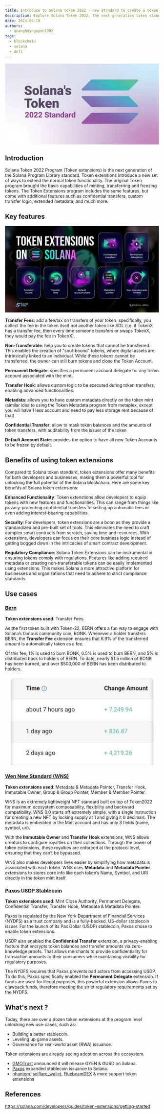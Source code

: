```yaml
---
title: Introduce to Solana token 2022 - new standard to create a token in Solana
description: Explore Solana Token 2022, the next-generation token standard on Solana blockchain. Learn about its key features like transfer fees, non-transferable tokens, and confidential transfers. Discover how Token Extensions enhance functionality, improve security, and enable regulatory compliance for developers and businesses in the Solana ecosystem.
date: 2024-06-19
authors:
  - quanghuynguyen1902
tags:
  - blockchain
  - solana
  - defi
---
```


![](assets/introduce-to-solana-token-2022-new-standard-to-create-a-token-in-solana-1.webp)

## Introduction

Solana Token 2022 Program (Token extensions) is the next generation of the Solana Program Library standard. Token extensions introduce a new set of ways to extend the normal token functionality. The original Token program brought the basic capabilities of minting, transferring and freezing tokens. The Token Extensions program includes the same features, but come with additional features such as confidential transfers, custom transfer logic, extended metadata, and much more.

## Key features

![](assets/introduce-to-solana-token-2022-new-standard-to-create-a-token-in-solana-2.webp)

**Transfer Fees**: add a fee/tax on transfers of your token. specifically, you collect the fee in the token itself not another token like SOL (i.e. if TokenX has a transfer fee, then every time someone transfers or swaps TokenX, they would pay the fee in TokenX).

**Non-Transferable**: help you to create tokens that cannot be transferred. This enables the creation of "soul-bound" tokens, where digital assets are intrinsically linked to an individual. While these tokens cannot be transferred, the owner can still burn tokens and close the Token Account.

**Permanent Delegate**: specifies a permanent account delegate for any token account associated with the mint.

**Transfer Hook**: allows custom logic to be executed during token transfers, enabling advanced functionalities.

**Metadata**: allows you to have custom metadata directly on the token mint (similar idea to using the Token Metadata program from metaplex, except you will have 1 less account and need to pay less storage rent because of that)

**Confidential Transfer**: allow to mask token balances and the amounts of token transfers, with auditability from the issuer of the token

**Default Account State**: provides the option to have all new Token Accounts to be frozen by default.

## Benefits of using token extensions

Compared to Solana token standard, token extensions offer many benefits for both developers and businesses, making them a powerful tool for unlocking the full potential of the Solana blockchain. Here are some key benefits of Solana token extensions:

**Enhanced Functionality**: Token extenstions allow developers to equip tokens with new features and functionalities. This can range from things like privacy-protecting confidential transfers to setting up automatic fees or even adding interest-bearing capabilities.

**Security**: For developers, token extensions are a boon as they provide a standardized and pre-built set of tools. This eliminates the need to craft complex smart contracts from scratch, saving time and resources. With extensions, developers can focus on their core business logic instead of getting bogged down in the intricacies of smart contract development.

**Regulatory Compliance**: Solana Token Extensions can be instrumental in ensuring tokens comply with regulations. Features like adding required metadata or creating non-transferable tokens can be easily implemented using extensions. This makes Solana a more attractive platform for businesses and organizations that need to adhere to strict compliance standards.

## Use cases

### [Bern](https://www.bernboard.com/)

**Token extensions used**: Transfer Fees.

As the first token built with Token-22, BERN offers a fun way to engage with Solana’s famous community coin, BONK. Whenever a holder transfers BERN, the **Transfer Fee** extension ensures that 6.9% of the transferred amount is automatically taken as a fee.

Of this fee, 1% is used to burn BONK, 0.5% is used to burn BERN, and 5% is distributed back to holders of BERN. To date, nearly $1.5 million of BONK has been burned, and over $500,000 of BERN has been distributed to holders.

![](assets/introduce-to-solana-token-2022-new-standard-to-create-a-token-in-solana-3.webp)

### [Wen New Standard (WNS)](https://www.jupresear.ch/t/wen-new-standard-wns-0-0/133)

**Token extensions used**: Metadata & Metadata Pointer, Transfer Hook, Immutable Owner, Group & Group Pointer, Member & Member Pointer.

WNS is an extremely lightweight NFT standard built on top of Token2022 for maximum ecosystem composability, flexibility and backward compatibility. WNS 0.0 starts off extremely simple, with a single instruction for creating a new NFT by locking supply at 1 and giving it 0 decimals. The metadata is embedded in the Mint account and has only 3 fields (name, symbol, uri).

With the **Immutable Owner** and **Transfer Hook** extensions, WNS allows creators to configure royalties on their collections. Through the power of token extensions, these royalties are enforced at the protocol level, ensuring that they can’t be bypassed.

WNS also makes developers lives easier by simplifying how metadata is associated with each token. WNS uses **Metadata** and **Metadata Pointer** extensions to stores core info like each token’s Name, Symbol, and URI directly in the token mint itself.

### [Paxos USDP Stablecoin](https://paxos.com/usdp/)

**Token extensions used**: Mint Close Authority, Permanent Delegate, Confidential Transfer, Transfer Hook, Metadata & Metadata Pointer.

Paxos is regulated by the New York Department of Financial Services (NYDFS) as a trust company and is a fully-backed, US-dollar stablecoin issuer. For the launch of its Pax Dollar (USDP) stablecoin, Paxos chose to enable token extensions.

USDP also enabled the **Confidential Transfer** extension, a privacy-enabling feature that encrypts token balances and transfer amounts via zero-knowledge proofs. That allows merchants to provide confidentiality for transaction amounts to their consumers while maintaining visibility for regulatory purposes.

The NYDFS requires that Paxos prevents bad actors from accessing USDP. To do this, Paxos specifically enabled the **Permanent Delegate** extension. If funds are used for illegal purposes, this powerful extension allows Paxos to clawback funds, therefore meeting the strict regulatory requirements set by the NYDFS.

## What's next ?

Today, there are over a dozen token extensions at the program level unlocking new use-cases, such as:

- Building a better stablecoin.
- Leveling up game assets.
- Governance for real-world asset (RWA) issuance.

Token extensions are already seeing adoption across the ecosystem.

- [GMOTrust](https://x.com/GMOTrust) announced it will release GYEN & GUSD on Solana.
- [Paxos](https://x.com/Paxos) expanded stablecoin issuance to Solana.
- [phantom](https://x.com/phantom), [solflare_wallet](https://x.com/solflare_wallet), [FluxbeamDEX](https://x.com/FluxBeamDEX) & more support token extensions

## References

https://solana.com/developers/guides/token-extensions/getting-started
